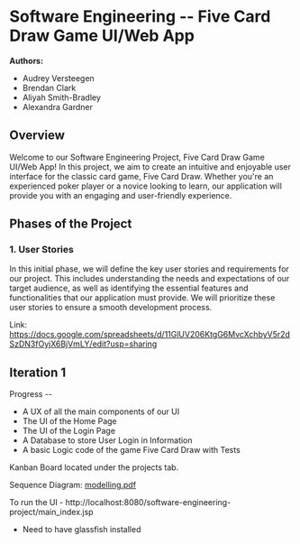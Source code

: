 # Software Engineering -- Five Card Draw Game UI/Web App

**Authors:** 
- Audrey Versteegen
- Brendan Clark
- Aliyah Smith-Bradley
- Alexandra Gardner

## Overview

Welcome to our Software Engineering Project, Five Card Draw Game UI/Web App! In this project, we aim to create an intuitive and enjoyable user interface for the classic card game, Five Card Draw. Whether you're an experienced poker player or a novice looking to learn, our application will provide you with an engaging and user-friendly experience.

## Phases of the Project

### 1. User Stories

In this initial phase, we will define the key user stories and requirements for our project. This includes understanding the needs and expectations of our target audience, as well as identifying the essential features and functionalities that our application must provide. We will prioritize these user stories to ensure a smooth development process.

Link: https://docs.google.com/spreadsheets/d/11GlUV206KtgG6MvcXchbyV5r2dSzDN3fOyjX6BjVmLY/edit?usp=sharing 

## Iteration 1
Progress -- 
- A UX of all the main components of our UI
- The UI of the Home Page 
- The UI of the Login Page
- A Database to store User Login in Information
- A basic Logic code of the game Five Card Draw with Tests

Kanban Board located under the projects tab.

Sequence Diagram: [modelling.pdf](https://github.com/aliyahsmith-bradley/software-engineering-project/files/13329047/modelling.pdf)

To run the UI - http://localhost:8080/software-engineering-project/main_index.jsp
- Need to have glassfish installed
  
